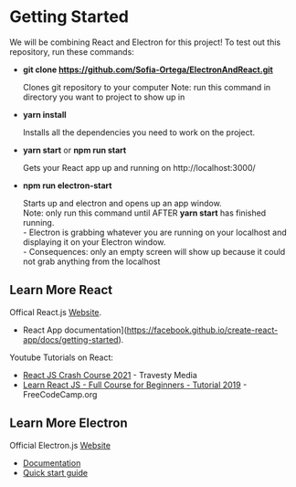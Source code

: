# Getting Started 

We will be combining React and Electron for this project! To test out this repository, run these commands:

- **git clone https://github.com/Sofia-Ortega/ElectronAndReact.git**

    Clones git repository to your computer
    Note: run this command in directory you want to project to show up in

- **yarn install**

    Installs all the dependencies you need to work on the project.

- **yarn start** or **npm run start**

    Gets your React app up and running on  http://localhost:3000/ 



- **npm run electron-start**

    Starts up and electron and opens up an app window.\
    Note: only run this command until AFTER **yarn start** has finished running.\
      - Electron is grabbing whatever you are running on your localhost and displaying it on your Electron window.\
      - Consequences: only an empty screen will show up because it could not grab anything from the localhost


## Learn More React

Offical React.js [Website](https://reactjs.org/).
  -  React App documentation](https://facebook.github.io/create-react-app/docs/getting-started).

Youtube Tutorials on React:
  - [React JS Crash Course 2021](https://www.youtube.com/watch?v=w7ejDZ8SWv8&ab_channel=TraversyMedia) - Travesty Media
  - [Learn React JS - Full Course for Beginners - Tutorial 2019](https://www.youtube.com/watch?v=DLX62G4lc44) - FreeCodeCamp.org



## Learn More Electron

Official Electron.js [Website](https://www.electronjs.org/)
  - [Documentation](https://www.electronjs.org/docs)
  - [Quick start guide](https://www.electronjs.org/docs/tutorial/quick-start)
 
 


